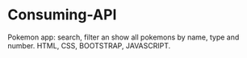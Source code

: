 # Consuming-API

Pokemon app: search, filter an show all pokemons by name, type and number.
HTML, CSS, BOOTSTRAP, JAVASCRIPT.

